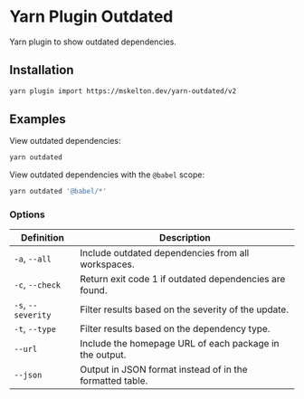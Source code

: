 # Yarn Plugin Outdated

Yarn plugin to show outdated dependencies.

## Installation

```sh
yarn plugin import https://mskelton.dev/yarn-outdated/v2
```

## Examples

View outdated dependencies:

```sh
yarn outdated
```

View outdated dependencies with the `@babel` scope:

```sh
yarn outdated '@babel/*'
```

### Options

| Definition         | Description                                              |
| ------------------ | -------------------------------------------------------- |
| `-a`, `--all`      | Include outdated dependencies from all workspaces.       |
| `-c`, `--check`    | Return exit code 1 if outdated dependencies are found.   |
| `-s`, `--severity` | Filter results based on the severity of the update.      |
| `-t`, `--type`     | Filter results based on the dependency type.             |
| `--url`            | Include the homepage URL of each package in the output.  |
| `--json`           | Output in JSON format instead of in the formatted table. |
